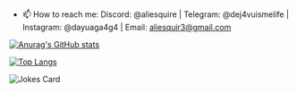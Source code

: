 - 📫 How to reach me: Discord: @aliesquire | Telegram: @dej4vuismelife | Instagram: @dayuaga4g4 | Email: aliesquir3@gmail.com
  <!-- Markdown -->
[![Anurag's GitHub stats](https://github-readme-stats.vercel.app/api?username=AGA4G4)](https://github.com/AGA4G4/github-readme-stats&theme=synthwave)

   [![Top Langs](https://github-readme-stats.vercel.app/api/top-langs/?username=AGA4G4)](https://github.com/anuraghazra/github-readme-stats&hide=Dockerfile&theme=synthwave)  

  ![Jokes Card](https://readme-jokes.vercel.app/api)  
<!---
AGA4G4/AGA4G4 is a ✨ special ✨ repository because its `README.md` (this file) appears on your GitHub profile.
You can click the Preview link to take a look at your changes.
--->
